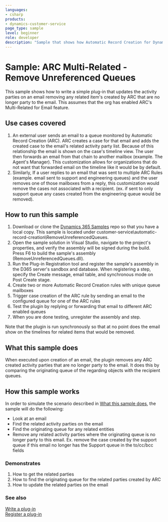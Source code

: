 ```yaml
---
languages:
- csharp
products:
- dynamics-customer-service
page_type: sample
level: beginner
role: developer
description: "Sample that shows how Automatic Record Creation for Dynamics 365 Customer Service can be customized to remove unreferenced queues from received emails"
---
```


# Sample: ARC Multi-Related - Remove Unreferenced Queues

This sample shows how to write a simple plug-in that updates the activity parties on an email removing any related item's created by ARC that are no longer party to the email.  This assumes that the org has enabled ARC's Multi-Related for Email feature.

## Use cases covered

1. An external user sends an email to a queue monitored by Automatic Record Creation (ARC).  ARC creates a case for that email and adds the created case to the email's related activity party list. Because of this relationship the email is shown on the case's timeline view.  The user then forwards an email from that chain to another mailbox (example. The Agent's Manager).  This customization allows for organizations that  do not want that forwarded email on the timeline like it would be by default.
2. Similarly, If a user replies to an email that was sent to multiple ARC Rules (example. email sent to support and engineering queues) and the user removes one of those mailboxes from a reply, this customization would remove the cases not associated with a recipient. (ex. if sent to only support queue any cases created from the engineering queue would be removed).


## How to run this sample

1. Download or clone the [Dynamics 365 Samples](https://github.com/microsoft/Dynamics365-Apps-Samples) repo so that you have a local copy. This sample is located under customer-service\automatic-record-creation\RemoveUnreferencedQueues.
1. Open the sample solution in Visual Studio, navigate to the project's properties, and verify the assembly will be signed during the build. Press F6 to build the sample's assembly (RemoveUnreferencedQueues.dll).
1. Run the Plug-in Registration tool and register the sample's assembly in the D365 server's sandbox and database. When registering a step, specify the Create message, email table, and synchronous mode on Post Create stage.
1. Create two or more Automatic Record Creation rules with unique queue mailboxes
1. Trigger case creation of the ARC rule by sending an email to the configured queue for one of the ARC rules
1. Test the plugin by replying or forwarding that email to different ARC enabled queues
1. When you are done testing, unregister the assembly and step.

Note that the plugin is run synchronously so that at no point does the email show on the timelines for related items that would be removed.

## What this sample does

When executed upon creation of an email, the plugin removes any ARC created activity parties that are no longer party to the email.  It does this by comparing the originating queue of the regarding objects with the recipient queues. 

## How this sample works

In order to simulate the scenario described in [What this sample does](#what-this-sample-does), the sample will do the following:

- Look at an email
- Find the related activity parties on the email
- Find the originating queue for any related entities
- Remove any related activity parties where the originating queue is no longer party to this email. Ex. remove the case created by the support queue if this email no longer has the Support queue in the to/cc/bcc fields

### Demonstrates

1. How to get the related parties
2. How to find the originating queue for the related parties created by ARC
3. How to update the related parties on the email

### See also

[Write a plug-in](hhttps://learn.microsoft.com/power-apps/developer/data-platform/write-plug-in)  
[Register a plug-in](https://learn.microsoft.com/power-apps/developer/data-platform/register-plug-in)